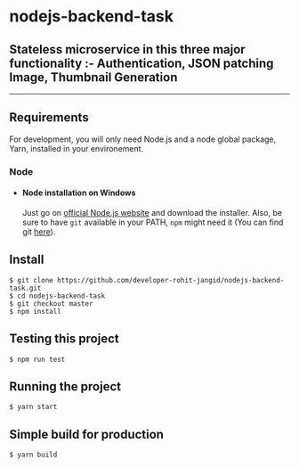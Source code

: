 # nodejs-backend-task

## Stateless microservice in this three major functionality :- Authentication, JSON patching Image, Thumbnail Generation

---
## Requirements

For development, you will only need Node.js and a node global package, Yarn, installed in your environement.

### Node
- #### Node installation on Windows

  Just go on [official Node.js website](https://nodejs.org/) and download the installer.
Also, be sure to have `git` available in your PATH, `npm` might need it (You can find git [here](https://git-scm.com/)).



## Install

    $ git clone https://github.com/developer-rohit-jangid/nodejs-backend-task.git
    $ cd nodejs-backend-task
    $ git checkout master
    $ npm install

## Testing this project 
    $ npm run test


## Running the project

    $ yarn start

## Simple build for production

    $ yarn build